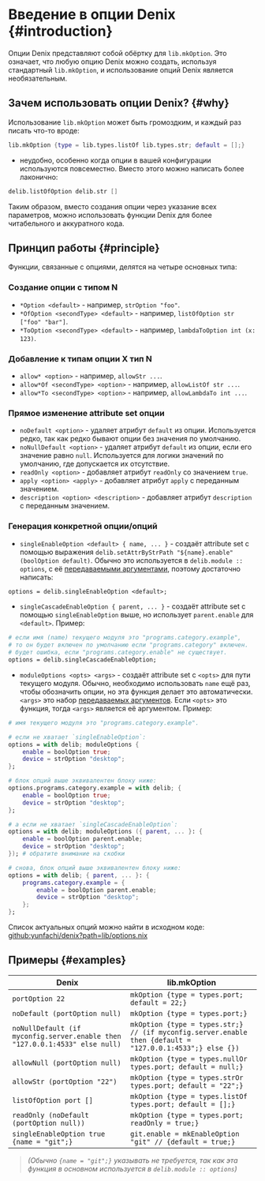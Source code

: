 # Введение в опции Denix {#introduction}
Опции Denix представляют собой обёртку для `lib.mkOption`. Это означает, что любую опцию Denix можно создать, используя стандартный `lib.mkOption`, и использование опций Denix является необязательным.

## Зачем использовать опции Denix? {#why}
Использование `lib.mkOption` может быть громоздким, и каждый раз писать что-то вроде:

```nix
lib.mkOption {type = lib.types.listOf lib.types.str; default = [];}
```

- неудобно, особенно когда опции в вашей конфигурации используются повсеместно. Вместо этого можно написать более лаконично:

```nix
delib.listOfOption delib.str []
```

Таким образом, вместо создания опции через указание всех параметров, можно использовать функции Denix для более читабельного и аккуратного кода.

## Принцип работы {#principle}
Функции, связанные с опциями, делятся на четыре основных типа:

### Создание опции с типом N
- `*Option <default>` - например, `strOption "foo"`.
- `*OfOption <secondType> <default>` - например, `listOfOption str ["foo" "bar"]`.
- `*ToOption <secondType> <default>` - например, `lambdaToOption int (x: 123)`.

### Добавление к типам опции X тип N
- `allow* <option>` - например, `allowStr ...`.
- `allow*Of <secondType> <option>` - например, `allowListOf str ...`.
- `allow*To <secondType> <option>` - например, `allowLambdaTo int ...`.

### Прямое изменение attribute set опции
- `noDefault <option>` - удаляет атрибут `default` из опции. Используется редко, так как редко бывают опции без значения по умолчанию.
- `noNullDefault <option>` - удаляет атрибут `default` из опции, если его значение равно `null`. Используется для логики значений по умолчанию, где допускается их отсутствие.
- `readOnly <option>` - добавляет атрибут `readOnly` со значением `true`.
- `apply <option> <apply>` - добавляет атрибут `apply` с переданным значением.
- `description <option> <description>` - добавляет атрибут `description` с переданным значением.

### Генерация конкретной опции/опций
- `singleEnableOption <default> { name, ... }` - создаёт attribute set с помощью выражения `delib.setAttrByStrPath "${name}.enable" (boolOption default)`. Обычно это используется в `delib.module :: options`, с её [передаваемыми аргументами](/ru/modules/structure#passed-arguments), поэтому достаточно написать:

```nix
options = delib.singleEnableOption <default>;
```

- `singleCascadeEnableOption { parent, ... }` - создаёт attribute set с помощью `singleEnableOption` выше, но использует `parent.enable` для `<default>`. Пример:

```nix
# если имя (name) текущего модуля это "programs.category.example",
# то он будет включен по умолчанию если "programs.category" включен.
# будет ошибка, если "programs.category.enable" не существует.
options = delib.singleCascadeEnableOption;
```

- `moduleOptions <opts> <args>` - создаёт attribute set с `<opts>` для пути текущего модуля. Обычно, необходимо использовать `name` ещё раз, чтобы обозначить опции, но эта функция делает это автоматически. `<args>` это набор [передаваемых аргументов](/ru/modules/structure#passed-arguments). Если `<opts>` это функция, тогда `<args>` является её аргументом. Пример:

```nix
# имя текущего модуля это "programs.category.example".

# если не хватает `singleEnableOption`:
options = with delib; moduleOptions {
    enable = boolOption true;
    device = strOption "desktop";
};

# блок опций выше эквивалентен блоку ниже:
options.programs.category.example = with delib; {
    enable = boolOption true;
    device = strOption "desktop";
};

# а если не хватает `singleCascadeEnableOption`:
options = with delib; moduleOptions ({ parent, ... }: {
    enable = boolOption parent.enable;
    device = strOption "desktop";
}); # обратите внимание на скобки

# снова, блок опций выше эквивалентен блоку ниже:
options = with delib; { parent, ... }: {
    programs.category.example = {
        enable = boolOption parent.enable;
        device = strOption "desktop";
    };
};
```

Список актуальных опций можно найти в исходном коде: [github:yunfachi/denix?path=lib/options.nix](https://github.com/yunfachi/denix/blob/master/lib/options.nix)

## Примеры {#examples}

| Denix                                                                       | lib.mkOption                                                                                             |
|-----------------------------------------------------------------------------|----------------------------------------------------------------------------------------------------------|
| `portOption 22`                                                             | `mkOption {type = types.port; default = 22;}`                                                            |
| `noDefault (portOption null)`                                               | `mkOption {type = types.port;}`                                                                          |
| `noNullDefault (if myconfig.server.enable then "127.0.0.1:4533" else null)` | `mkOption {type = types.str;} // (if myconfig.server.enable then {default = "127.0.0.1:4533";} else {})` |
| `allowNull (portOption null)`                                               | `mkOption {type = types.nullOr types.port; default = null;}`                                             |
| `allowStr (portOption "22")`                                                | `mkOption {type = types.strOr types.port; default = "22";}`                                              |
| `listOfOption port []`                                                      | `mkOption {type = types.listOf types.port; default = [];}`                                               |
| `readOnly (noDefault (portOption null))`                                    | `mkOption {type = types.port; readOnly = true;}`                                                         |
| `singleEnableOption true {name = "git";}`                                   | `git.enable = mkEnableOption "git" // {default = true;}`                                                 |

> *(Обычно `{name = "git";}` указывать не требуется, так как эта функция в основном используется в `delib.module :: options`)*
